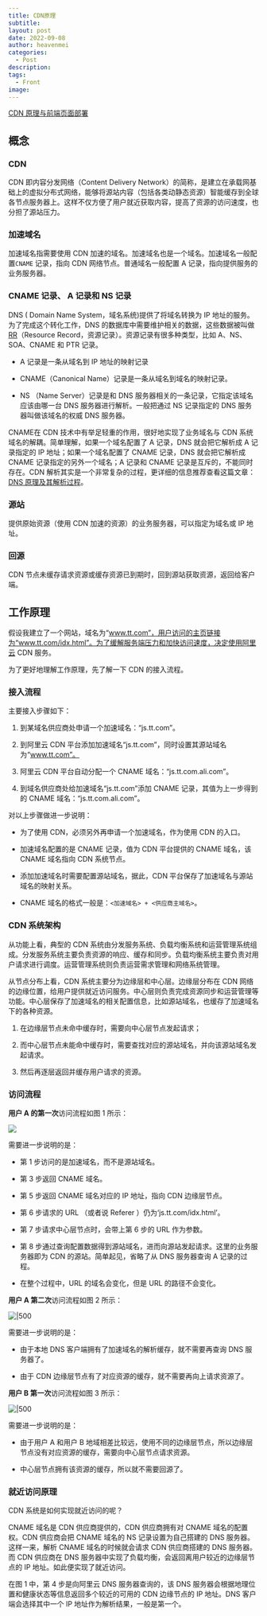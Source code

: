 ```yaml
---
title: CDN原理
subtitle: 
layout: post
date: 2022-09-08
author: heavenmei
categories:
  - Post
description: 
tags:
  - Front
image:
---
```

[CDN 原理与前端页面部署](https://tech.bytedance.net/articles/13501)

## 概念

### CDN

CDN 即内容分发网络（Content Delivery Network）的简称，是建立在承载网基础上的虚拟分布式网络，能够将源站内容（包括各类动静态资源）智能缓存到全球各节点服务器上。这样不仅方便了用户就近获取内容，提高了资源的访问速度，也分担了源站压力。

### 加速域名

加速域名指需要使用 CDN 加速的域名。加速域名也是一个域名。加速域名一般配置`CNAME` 记录，指向 CDN 网络节点。普通域名一般配置 A 记录，指向提供服务的业务服务器。

### CNAME 记录、 A 记录和 NS 记录

DNS ( Domain Name System，域名系统)提供了将域名转换为 IP 地址的服务。为了完成这个转化工作，DNS 的数据库中需要维护相关的数据，这些数据被叫做 [RR](https://en.wikipedia.org/wiki/List_of_DNS_record_types)（Resource Record，资源记录）。资源记录有很多种类型，比如 A、NS、SOA、CNAME 和 PTR 记录。

- A 记录是一条从域名到 IP 地址的映射记录
    
- CNAME（Canonical Name）记录是一条从域名到域名的映射记录。
    
- NS （Name Server）记录是和 DNS 服务器相关的一条记录，它指定该域名应该由哪一台 DNS 服务器进行解析。一般把通过 NS 记录指定的 DNS 服务器叫做该域名的权威 DNS 服务器。
    

CNAME在 CDN 技术中有举足轻重的作用，很好地实现了业务域名与 CDN 系统域名的解耦。简单理解，如果一个域名配置了 A 记录，DNS 就会把它解析成 A 记录指定的 IP 地址；如果一个域名配置了 CNAME 记录，DNS 就会把它解析成 CNAME 记录指定的另外一个域名；A 记录和 CNAME 记录是互斥的，不能同时存在。CDN 解析其实是一个非常复杂的过程，更详细的信息推荐查看这篇文章：[DNS 原理及其解析过程](https://www.zhihu.com/question/23042131/answer/66571369)。

### 源站

提供原始资源（使用 CDN 加速的资源）的业务服务器，可以指定为域名或 IP 地址。

### 回源

CDN 节点未缓存请求资源或缓存资源已到期时，回到源站获取资源，返回给客户端。

  

## 工作原理

假设我建立了一个网站，域名为“www.tt.com”，用户访问的主页链接为“www.tt.com/idx.html”。为了缓解服务端压力和加快访问速度，决定使用阿里云 CDN 服务。

为了更好地理解工作原理，先了解一下 CDN 的接入流程。

### 接入流程

主要接入步骤如下：

1. 到某域名供应商处申请一个加速域名：“js.tt.com”。
    
2. 到阿里云 CDN 平台添加加速域名“js.tt.com”，同时设置其源站域名为“www.tt.com”。
    
3. 阿里云 CDN 平台自动分配一个 CNAME 域名：“js.tt.com.ali.com”。
    
4. 到域名供应商处给加速域名“js.tt.com”添加 CNAME 记录，其值为上一步得到的 CNAME 域名：“js.tt.com.ali.com”。
    

对以上步骤做进一步说明：

- 为了使用 CDN，必须另外再申请一个加速域名，作为使用 CDN 的入口。
    
- 加速域名配置的是 CNAME 记录，值为 CDN 平台提供的 CNAME 域名，该 CNAME 域名指向 CDN 系统节点。
    
- 添加加速域名时需要配置源站域名，据此，CDN 平台保存了加速域名与源站域名的映射关系。
    
- CNAME 域名的格式一般是：`<加速域名> + <供应商主域名>`。
    

### CDN 系统架构

从功能上看，典型的 CDN 系统由分发服务系统、负载均衡系统和运营管理系统组成。分发服务系统主要负责资源的响应、缓存和同步。负载均衡系统主要负责对用户请求进行调度。运营管理系统则负责运营需求管理和网络系统管理。

从节点分布上看，CDN 系统主要分为边缘层和中心层。边缘层分布在 CDN 网络的边缘位置，给用户提供就近访问服务。中心层则负责完成资源同步和运营管理等功能。中心层保存了加速域名的相关配置信息，比如源站域名，也缓存了加速域名下的各种资源。

1. 在边缘层节点未命中缓存时，需要向中心层节点发起请求；
    
2. 而中心层节点未能命中缓存时，需要查找对应的源站域名，并向该源站域名发起请求。
    
3. 然后再逐层返回并缓存用户请求的资源。
    

### 访问流程

**用户 A 的第一次**访问流程如图 1 所示：

![](assets/2022-09-07-CDN-base-20250119023653.png)

需要进一步说明的是：

- 第 1 步访问的是加速域名，而不是源站域名。
    
- 第 3 步返回 CNAME 域名。
    
- 第 5 步返回 CNAME 域名对应的 IP 地址，指向 CDN 边缘层节点。
    
- 第 6 步请求的 URL （或者说 Referer ）仍为‘js.tt.com/idx.html’。
    
- 第 7 步请求中心层节点时，会带上第 6 步的 URL 作为参数。
    
- 第 8 步通过查询配置数据得到源站域名，进而向源站发起请求。这里的业务服务器即为 CDN 的源站。简单起见，省略了从 DNS 服务器查询 A 记录的过程。
    
- 在整个过程中，URL 的域名会变化，但是 URL 的路径不会变化。
    

  

**用户 A 第二次**访问流程如图 2 所示：

![|500](assets/2022-09-07-CDN-base-20250119023706.png)

需要进一步说明的是：

- 由于本地 DNS 客户端拥有了加速域名的解析缓存，就不需要再查询 DNS 服务器了。
    
- 由于 CDN 边缘层节点有了对应资源的缓存，就不需要再向上请求资源了。
    

  

**用户 B 第一次**访问流程如图 3 所示：

![|500](assets/2022-09-07-CDN-base-20250119023718.png)

需要进一步说明的是：

- 由于用户 A 和用户 B 地域相差比较远，使用不同的边缘层节点，所以边缘层节点没有对应资源的缓存，需要向中心层节点请求资源。
    
- 中心层节点拥有该资源的缓存，所以就不需要回源了。
    

  

### 就近访问原理

CDN 系统是如何实现就近访问的呢？

CNAME 域名是 CDN 供应商提供的，CDN 供应商拥有对 CNAME 域名的配置权。CDN 供应商会把 CNAME 域名的 NS 记录设置为自己搭建的 DNS 服务器。这样一来，解析 CNAME 域名的时候就会请求 CDN 供应商搭建的 DNS 服务器。而 CDN 供应商在 DNS 服务器中实现了负载均衡，会返回离用户较近的边缘层节点的 IP 地址。如此便实现了就近访问。

在图 1 中，第 4 步是向阿里云 DNS 服务器查询的，该 DNS 服务器会根据地理位置和健康状态等信息返回多个较近的可用的 CDN 边缘节点的 IP 地址。DNS 客户端会选择其中一个 IP 地址作为解析结果，一般是第一个。